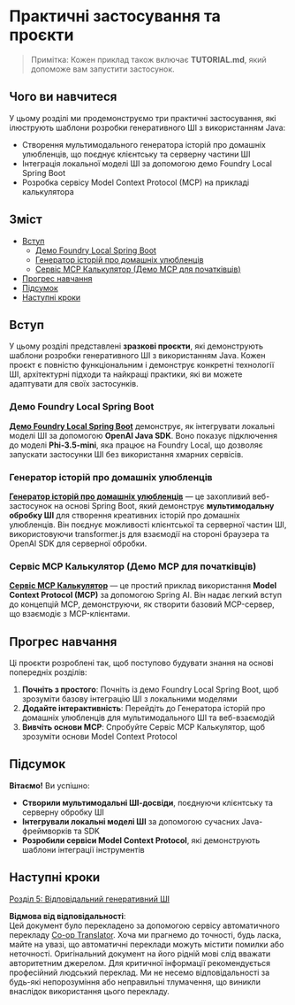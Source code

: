 <!--
CO_OP_TRANSLATOR_METADATA:
{
  "original_hash": "da1b6d87b8a73306b29f9a1bdd681221",
  "translation_date": "2025-07-21T21:15:55+00:00",
  "source_file": "04-PracticalSamples/README.md",
  "language_code": "uk"
}
-->
# Практичні застосування та проєкти

> Примітка: Кожен приклад також включає **TUTORIAL.md**, який допоможе вам запустити застосунок.

## Чого ви навчитеся
У цьому розділі ми продемонструємо три практичні застосування, які ілюструють шаблони розробки генеративного ШІ з використанням Java:
- Створення мультимодального генератора історій про домашніх улюбленців, що поєднує клієнтську та серверну частини ШІ
- Інтеграція локальної моделі ШІ за допомогою демо Foundry Local Spring Boot
- Розробка сервісу Model Context Protocol (MCP) на прикладі калькулятора

## Зміст

- [Вступ](../../../04-PracticalSamples)
  - [Демо Foundry Local Spring Boot](../../../04-PracticalSamples)
  - [Генератор історій про домашніх улюбленців](../../../04-PracticalSamples)
  - [Сервіс MCP Калькулятор (Демо MCP для початківців)](../../../04-PracticalSamples)
- [Прогрес навчання](../../../04-PracticalSamples)
- [Підсумок](../../../04-PracticalSamples)
- [Наступні кроки](../../../04-PracticalSamples)

## Вступ

У цьому розділі представлені **зразкові проєкти**, які демонструють шаблони розробки генеративного ШІ з використанням Java. Кожен проєкт є повністю функціональним і демонструє конкретні технології ШІ, архітектурні підходи та найкращі практики, які ви можете адаптувати для своїх застосунків.

### Демо Foundry Local Spring Boot

**[Демо Foundry Local Spring Boot](foundrylocal/README.md)** демонструє, як інтегрувати локальні моделі ШІ за допомогою **OpenAI Java SDK**. Воно показує підключення до моделі **Phi-3.5-mini**, яка працює на Foundry Local, що дозволяє запускати застосунки ШІ без використання хмарних сервісів.

### Генератор історій про домашніх улюбленців

**[Генератор історій про домашніх улюбленців](petstory/README.md)** — це захопливий веб-застосунок на основі Spring Boot, який демонструє **мультимодальну обробку ШІ** для створення креативних історій про домашніх улюбленців. Він поєднує можливості клієнтської та серверної частин ШІ, використовуючи transformer.js для взаємодії на стороні браузера та OpenAI SDK для серверної обробки.

### Сервіс MCP Калькулятор (Демо MCP для початківців)

**[Сервіс MCP Калькулятор](mcp/calculator/README.md)** — це простий приклад використання **Model Context Protocol (MCP)** за допомогою Spring AI. Він надає легкий вступ до концепцій MCP, демонструючи, як створити базовий MCP-сервер, що взаємодіє з MCP-клієнтами.

## Прогрес навчання

Ці проєкти розроблені так, щоб поступово будувати знання на основі попередніх розділів:

1. **Почніть з простого**: Почніть із демо Foundry Local Spring Boot, щоб зрозуміти базову інтеграцію ШІ з локальними моделями
2. **Додайте інтерактивність**: Перейдіть до Генератора історій про домашніх улюбленців для мультимодального ШІ та веб-взаємодій
3. **Вивчіть основи MCP**: Спробуйте Сервіс MCP Калькулятор, щоб зрозуміти основи Model Context Protocol

## Підсумок

**Вітаємо!** Ви успішно:

- **Створили мультимодальні ШІ-досвіди**, поєднуючи клієнтську та серверну обробку ШІ
- **Інтегрували локальні моделі ШІ** за допомогою сучасних Java-фреймворків та SDK
- **Розробили сервіси Model Context Protocol**, які демонструють шаблони інтеграції інструментів

## Наступні кроки

[Розділ 5: Відповідальний генеративний ШІ](../05-ResponsibleGenAI/README.md)

**Відмова від відповідальності**:  
Цей документ було перекладено за допомогою сервісу автоматичного перекладу [Co-op Translator](https://github.com/Azure/co-op-translator). Хоча ми прагнемо до точності, будь ласка, майте на увазі, що автоматичні переклади можуть містити помилки або неточності. Оригінальний документ на його рідній мові слід вважати авторитетним джерелом. Для критичної інформації рекомендується професійний людський переклад. Ми не несемо відповідальності за будь-які непорозуміння або неправильні тлумачення, що виникли внаслідок використання цього перекладу.